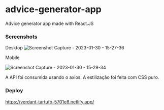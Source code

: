 # advice-generator-app
Advice generator app made with React.JS 

### Screenshots
Desktop
![Screenshot Capture - 2023-01-30 - 15-27-36](https://user-images.githubusercontent.com/104312621/215564479-49605a72-20e7-4727-a73e-bd30fba3e296.png)

Mobile

![Screenshot Capture - 2023-01-30 - 15-29-34](https://user-images.githubusercontent.com/104312621/215564531-88e2fd36-59ea-44c3-b685-deac9a87f751.png)

A API foi consumida usando o axios. A estilização foi feita com CSS puro.


### Deploy

https://verdant-tartufo-5701e8.netlify.app/
